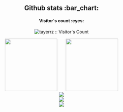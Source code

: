</p>
<h2 align="center">Github stats :bar_chart:</h2>
<h4 align="center">Visitor's count :eyes:</h4>
<p align="center"><img src="https://profile-counter.glitch.me/{tayerrz}/count.svg" alt="tayerrz :: Visitor's Count" /></p>
<div align="center">
<span>  </span>
<img height="170px" src="https://github-readme-stats.vercel.app/api?username=tayerrz" /><span>  </span><img height="170px" src="https://github-readme-stats.vercel.app/api/top-langs/?username=tayerrz&layout=compact&langs_count=8" />
<span>  </span>
</div>

<div align="center">
    <img  src="https://github-readme-streak-stats.herokuapp.com/?user=tayerrz" />
</div>


<div align="center">
    <img src="https://github-readme-activity-graph.cyclic.app/graph?username=tayerrz&theme=Default" />
</div>
<div align="center"><img src="https://cdn.jsdelivr.net/gh/Achuan-2/Achuan-2/assets/github-contribution-grid-snake.svg" ></div>
